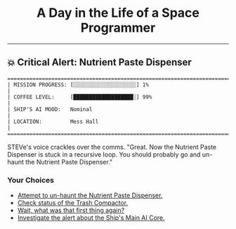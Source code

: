 <h1 align="center">A Day in the Life of a Space Programmer</h1>

---

<h2 id="node-11">💥 Critical Alert: Nutrient Paste Dispenser</h2>

```
========================================================================
| MISSION PROGRESS: [░░░░░░░░░░░░░░░░░░░░] 1%                                  |
| COFFEE LEVEL:     [███████████████████░] 99%                                 |
| SHIP'S AI MOOD:   Nominal                                                    |
| LOCATION:         Mess Hall                                                  |
========================================================================
```

STEVe's voice crackles over the comms. "Great. Now the Nutrient Paste Dispenser is stuck in a recursive loop. You should probably go and un-haunt the Nutrient Paste Dispenser."



### Your Choices

*   [Attempt to un-haunt the Nutrient Paste Dispenser.](./README-0015.md)
*   [Check status of the Trash Compactor.](./README-0012.md)
*   [Wait, what was that first thing again?](./README-0009.md)
*   [Investigate the alert about the Ship's Main AI Core.](./README-0016.md)
